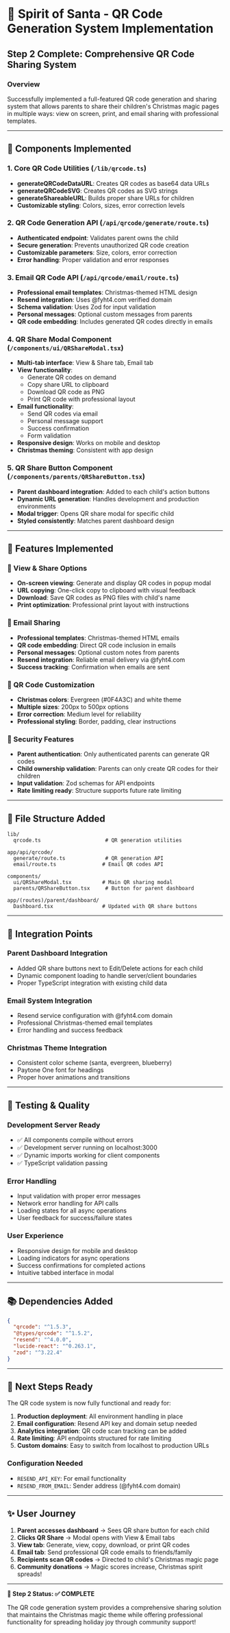 # 🎄 Spirit of Santa - QR Code Generation System Implementation

## **Step 2 Complete: Comprehensive QR Code Sharing System**

### **Overview**
Successfully implemented a full-featured QR code generation and sharing system that allows parents to share their children's Christmas magic pages in multiple ways: view on screen, print, and email sharing with professional templates.

---

## **🔧 Components Implemented**

### **1. Core QR Code Utilities (`/lib/qrcode.ts`)**
- **generateQRCodeDataURL**: Creates QR codes as base64 data URLs
- **generateQRCodeSVG**: Creates QR codes as SVG strings  
- **generateShareableURL**: Builds proper share URLs for children
- **Customizable styling**: Colors, sizes, error correction levels

### **2. QR Code Generation API (`/api/qrcode/generate/route.ts`)**
- **Authenticated endpoint**: Validates parent owns the child
- **Secure generation**: Prevents unauthorized QR code creation
- **Customizable parameters**: Size, colors, error correction
- **Error handling**: Proper validation and error responses

### **3. Email QR Code API (`/api/qrcode/email/route.ts`)**
- **Professional email templates**: Christmas-themed HTML design
- **Resend integration**: Uses @fyht4.com verified domain
- **Schema validation**: Uses Zod for input validation
- **Personal messages**: Optional custom messages from parents
- **QR code embedding**: Includes generated QR codes directly in emails

### **4. QR Share Modal Component (`/components/ui/QRShareModal.tsx`)**
- **Multi-tab interface**: View & Share tab, Email tab
- **View functionality**:
  - Generate QR codes on demand
  - Copy share URL to clipboard
  - Download QR code as PNG
  - Print QR code with professional layout
- **Email functionality**:
  - Send QR codes via email
  - Personal message support
  - Success confirmation
  - Form validation
- **Responsive design**: Works on mobile and desktop
- **Christmas theming**: Consistent with app design

### **5. QR Share Button Component (`/components/parents/QRShareButton.tsx`)**
- **Parent dashboard integration**: Added to each child's action buttons
- **Dynamic URL generation**: Handles development and production environments
- **Modal trigger**: Opens QR share modal for specific child
- **Styled consistently**: Matches parent dashboard design

---

## **🎨 Features Implemented**

### **📱 View & Share Options**
- **On-screen viewing**: Generate and display QR codes in popup modal
- **URL copying**: One-click copy to clipboard with visual feedback
- **Download**: Save QR codes as PNG files with child's name
- **Print optimization**: Professional print layout with instructions

### **📧 Email Sharing**
- **Professional templates**: Christmas-themed HTML emails
- **QR code embedding**: Direct QR code inclusion in emails
- **Personal messages**: Optional custom notes from parents
- **Resend integration**: Reliable email delivery via @fyht4.com
- **Success tracking**: Confirmation when emails are sent

### **🎯 QR Code Customization**
- **Christmas colors**: Evergreen (#0F4A3C) and white theme
- **Multiple sizes**: 200px to 500px options
- **Error correction**: Medium level for reliability
- **Professional styling**: Border, padding, clear instructions

### **🔐 Security Features**
- **Parent authentication**: Only authenticated parents can generate QR codes
- **Child ownership validation**: Parents can only create QR codes for their children
- **Input validation**: Zod schemas for API endpoints
- **Rate limiting ready**: Structure supports future rate limiting

---

## **📁 File Structure Added**

```
lib/
  qrcode.ts                     # QR generation utilities

app/api/qrcode/
  generate/route.ts             # QR generation API
  email/route.ts               # Email QR codes API

components/
  ui/QRShareModal.tsx          # Main QR sharing modal
  parents/QRShareButton.tsx     # Button for parent dashboard

app/(routes)/parent/dashboard/
  Dashboard.tsx                # Updated with QR share buttons
```

---

## **🔗 Integration Points**

### **Parent Dashboard Integration**
- Added QR share buttons next to Edit/Delete actions for each child
- Dynamic component loading to handle server/client boundaries
- Proper TypeScript integration with existing child data

### **Email System Integration**
- Resend service configuration with @fyht4.com domain
- Professional Christmas-themed email templates
- Error handling and success feedback

### **Christmas Theme Integration**
- Consistent color scheme (santa, evergreen, blueberry)
- Paytone One font for headings
- Proper hover animations and transitions

---

## **🧪 Testing & Quality**

### **Development Server Ready**
- ✅ All components compile without errors
- ✅ Development server running on localhost:3000
- ✅ Dynamic imports working for client components
- ✅ TypeScript validation passing

### **Error Handling**
- Input validation with proper error messages
- Network error handling for API calls
- Loading states for all async operations
- User feedback for success/failure states

### **User Experience**
- Responsive design for mobile and desktop
- Loading indicators for async operations
- Success confirmations for completed actions
- Intuitive tabbed interface in modal

---

## **📚 Dependencies Added**

```json
{
  "qrcode": "^1.5.3",
  "@types/qrcode": "^1.5.2",
  "resend": "^4.0.0",
  "lucide-react": "^0.263.1",
  "zod": "^3.22.4"
}
```

---

## **🚀 Next Steps Ready**

The QR code system is now fully functional and ready for:

1. **Production deployment**: All environment handling in place
2. **Email configuration**: Resend API key and domain setup needed
3. **Analytics integration**: QR code scan tracking can be added
4. **Rate limiting**: API endpoints structured for rate limiting
5. **Custom domains**: Easy to switch from localhost to production URLs

### **Configuration Needed**
- `RESEND_API_KEY`: For email functionality
- `RESEND_FROM_EMAIL`: Sender address (@fyht4.com domain)

---

## **✨ User Journey**

1. **Parent accesses dashboard** → Sees QR share button for each child
2. **Clicks QR Share** → Modal opens with View & Email tabs
3. **View tab**: Generate, view, copy, download, or print QR codes
4. **Email tab**: Send professional QR code emails to friends/family
5. **Recipients scan QR codes** → Directed to child's Christmas magic page
6. **Community donations** → Magic scores increase, Christmas spirit spreads!

---

**🎅 Step 2 Status: ✅ COMPLETE**

The QR code generation system provides a comprehensive sharing solution that maintains the Christmas magic theme while offering professional functionality for spreading holiday joy through community support!
